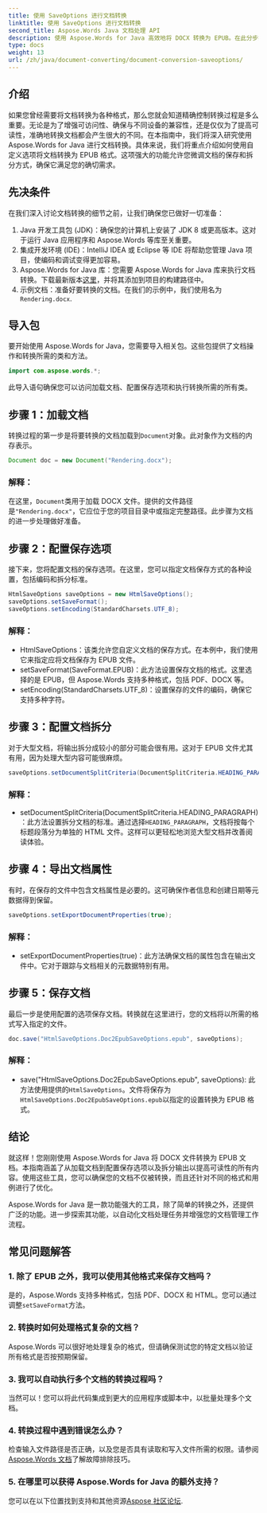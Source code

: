 ```yaml
---
title: 使用 SaveOptions 进行文档转换
linktitle: 使用 SaveOptions 进行文档转换
second_title: Aspose.Words Java 文档处理 API
description: 使用 Aspose.Words for Java 高效地将 DOCX 转换为 EPUB。在此分步指南中了解如何自定义保存选项、拆分内容和导出文档属性。
type: docs
weight: 13
url: /zh/java/document-converting/document-conversion-saveoptions/
---
```


## 介绍

如果您曾经需要将文档转换为各种格式，那么您就会知道精确控制转换过程是多么重要。无论是为了增强可访问性、确保与不同设备的兼容性，还是仅仅为了提高可读性，准确地转换文档都会产生很大的不同。在本指南中，我们将深入研究使用 Aspose.Words for Java 进行文档转换。具体来说，我们将重点介绍如何使用自定义选项将文档转换为 EPUB 格式。这项强大的功能允许您微调文档的保存和拆分方式，确保它满足您的确切需求。

## 先决条件

在我们深入讨论文档转换的细节之前，让我们确保您已做好一切准备：

1. Java 开发工具包 (JDK)：确保您的计算机上安装了 JDK 8 或更高版本。这对于运行 Java 应用程序和 Aspose.Words 等库至关重要。
2. 集成开发环境 (IDE)：IntelliJ IDEA 或 Eclipse 等 IDE 将帮助您管理 Java 项目，使编码和调试变得更加容易。
3.  Aspose.Words for Java 库：您需要 Aspose.Words for Java 库来执行文档转换。下载最新版本[这里](https://releases.aspose.com/words/java/)，并将其添加到项目的构建路径中。
4. 示例文档：准备好要转换的文档。在我们的示例中，我们使用名为`Rendering.docx`.

## 导入包

要开始使用 Aspose.Words for Java，您需要导入相关包。这些包提供了文档操作和转换所需的类和方法。

```java
import com.aspose.words.*;
```

此导入语句确保您可以访问加载文档、配置保存选项和执行转换所需的所有类。

## 步骤 1：加载文档

转换过程的第一步是将要转换的文档加载到`Document`对象。此对象作为文档的内存表示。

```java
Document doc = new Document("Rendering.docx");
```

### 解释：

在这里，`Document`类用于加载 DOCX 文件。提供的文件路径是`"Rendering.docx"`，它应位于您的项目目录中或指定完整路径。此步骤为文档的进一步处理做好准备。

## 步骤 2：配置保存选项

接下来，您将配置文档的保存选项。在这里，您可以指定文档保存方式的各种设置，包括编码和拆分标准。

```java
HtmlSaveOptions saveOptions = new HtmlSaveOptions();
saveOptions.setSaveFormat();
saveOptions.setEncoding(StandardCharsets.UTF_8);
```

### 解释：

- HtmlSaveOptions：该类允许您自定义文档的保存方式。在本例中，我们使用它来指定应将文档保存为 EPUB 文件。
- setSaveFormat(SaveFormat.EPUB)：此方法设置保存文档的格式。这里选择的是 EPUB，但 Aspose.Words 支持多种格式，包括 PDF、DOCX 等。
- setEncoding(StandardCharsets.UTF_8)：设置保存的文件的编码，确保它支持多种字符。

## 步骤 3：配置文档拆分

对于大型文档，将输出拆分成较小的部分可能会很有用。这对于 EPUB 文件尤其有用，因为处理大型内容可能很麻烦。

```java
saveOptions.setDocumentSplitCriteria(DocumentSplitCriteria.HEADING_PARAGRAPH);
```

### 解释：

-  setDocumentSplitCriteria(DocumentSplitCriteria.HEADING_PARAGRAPH)：此方法设置拆分文档的标准。通过选择`HEADING_PARAGRAPH`，文档将按每个标题段落分为单独的 HTML 文件。这样可以更轻松地浏览大型文档并改善阅读体验。

## 步骤 4：导出文档属性

有时，在保存的文件中包含文档属性是必要的。这可确保作者信息和创建日期等元数据得到保留。

```java
saveOptions.setExportDocumentProperties(true);
```

### 解释：

- setExportDocumentProperties(true)：此方法确保文档的属性包含在输出文件中。它对于跟踪与文档相关的元数据特别有用。

## 步骤 5：保存文档

最后一步是使用配置的选项保存文档。转换就在这里进行，您的文档将以所需的格式写入指定的文件。

```java
doc.save("HtmlSaveOptions.Doc2EpubSaveOptions.epub", saveOptions);
```

### 解释：

-  save("HtmlSaveOptions.Doc2EpubSaveOptions.epub", saveOptions): 此方法使用提供的`HtmlSaveOptions`。文件将保存为`HtmlSaveOptions.Doc2EpubSaveOptions.epub`以指定的设置转换为 EPUB 格式。

## 结论

就这样！您刚刚使用 Aspose.Words for Java 将 DOCX 文件转换为 EPUB 文档。本指南涵盖了从加载文档到配置保存选项以及拆分输出以提高可读性的所有内容。使用这些工具，您可以确保您的文档不仅被转换，而且还针对不同的格式和用例进行了优化。

Aspose.Words for Java 是一款功能强大的工具，除了简单的转换之外，还提供广泛的功能。进一步探索其功能，以自动化文档处理任务并增强您的文档管理工作流程。

## 常见问题解答

### 1. 除了 EPUB 之外，我可以使用其他格式来保存文档吗？

是的，Aspose.Words 支持多种格式，包括 PDF、DOCX 和 HTML。您可以通过调整`setSaveFormat`方法。

### 2. 转换时如何处理格式复杂的文档？

Aspose.Words 可以很好地处理复杂的格式，但请确保测试您的特定文档以验证所有格式是否按预期保留。

### 3. 我可以自动执行多个文档的转换过程吗？

当然可以！您可以将此代码集成到更大的应用程序或脚本中，以批量处理多个文档。

### 4. 转换过程中遇到错误怎么办？

检查输入文件路径是否正确，以及您是否具有读取和写入文件所需的权限。请参阅[Aspose.Words 文档](https://reference.aspose.com/words/java/)了解故障排除技巧。

### 5. 在哪里可以获得 Aspose.Words for Java 的额外支持？

您可以在以下位置找到支持和其他资源[Aspose 社区论坛](https://forum.aspose.com/c/words/8).